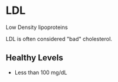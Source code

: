 # LDL

Low Density lipoproteins

LDL is often considered "bad" cholesterol.

## Healthy Levels
* Less than 100 mg/dL
